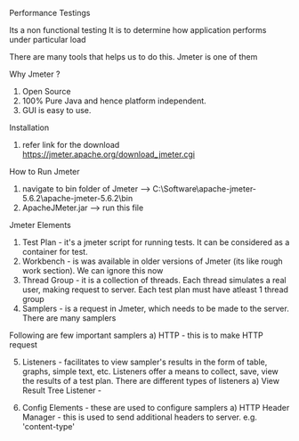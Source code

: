Performance Testings

Its a non functional testing
It is to determine how application performs under particular load

There are many tools that helps us to do this. Jmeter is one of them

Why Jmeter ?
1) Open Source
2) 100% Pure Java and hence platform independent.
3) GUI is easy to use.

Installation
1) refer link for the download https://jmeter.apache.org/download_jmeter.cgi

How to Run Jmeter
1) navigate to bin folder of Jmeter --> C:\Software\apache-jmeter-5.6.2\apache-jmeter-5.6.2\bin
2) ApacheJMeter.jar --> run this file

Jmeter Elements
1) Test Plan - it's a jmeter script for running tests. It can be considered as a container for test.
2) Workbench - is was available in older versions of Jmeter (its like rough work section). We can ignore this now
3) Thread Group - it is a collection of threads. Each thread simulates a real user, making request to server. Each test plan must have atleast 1 thread group
4) Samplers - is a request in Jmeter, which needs to be made to the server. There are many samplers

Following are few important samplers
a) HTTP - this is to make HTTP request

5) Listeners - facilitates to view sampler's results in the form of table, graphs, simple text, etc. Listeners offer a means to collect, save, view the results of a test plan. There are different types of listeners
a) View Result Tree Listener - 

6) Config Elements - these are used to configure samplers
a) HTTP Header Manager - this is used to send additional headers to server. e.g. 'content-type'
